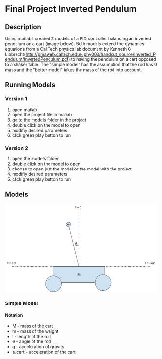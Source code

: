 # Final Project Inverted Pendulum
 
## Description
Using matlab I created 2 models of a PID controller balancing an inverted pendulum on a cart (image below). Both models extend the dynamics equations from a Cal Tech physics lab document by Kenneth G Libbrecht(http://pmaweb.caltech.edu/~phy003/handout_source/Inverted_Pendulum/InvertedPendulum.pdf) to having the pendulum on a cart opposed to a shaker table. The "simple model" has the assumption that the rod has 0 mass and the "better model" takes the mass of the rod into account.

## Running Models
### Version 1
1. open matlab
2. open the project file in matlab
3. go to the models folder in the project
4. double click on the model to open
5. modifiy desired parameters
6. click green play button to run 

### Version 2
1. open the models folder
2. double click on the model to open
3. choose to open just the model or the model with the project
4. modifiy desired parameters
5. click green play button to run 

## Models

![alt text](https://github.com/TNice/Final-Project-Inverted-Pendulum/blob/main/images/Inverted%20Pendulum%20Pic.png)

### Simple Model
#### Notation
* M - mass of the cart
* m - mass of the weight
* l - length of the rod
* $\theta$ - angle of the rod
* g - acceleration of gravity
* a_cart - acceleration of the cart

